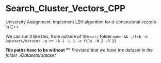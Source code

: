 # Search_Cluster_Vectors_CPP
University Assignment: Implement LSH algorithm for d-dimensional vectors in C++

We can run it like this, from outside of the `src/` folder
`make && ./lsh -d Datasets/dataset -q rr -k 1 -L 1 -o file -N 2 -R 22`

**File paths have to be without ""**
_Provided that we have the dataset in the folder ./Datasets/dataset_
